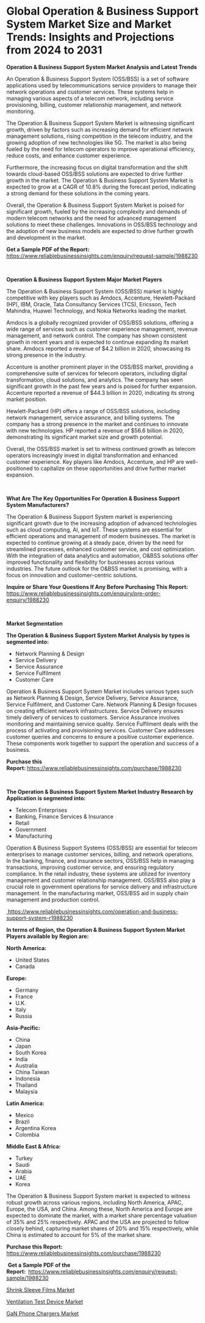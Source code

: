 <p><h1>Global Operation & Business Support System Market Size and Market Trends: Insights and Projections from 2024 to 2031</h1></p><p><strong>Operation & Business Support System Market Analysis and Latest Trends</strong></p>
<p><p>An Operation & Business Support System (OSS/BSS) is a set of software applications used by telecommunications service providers to manage their network operations and customer services. These systems help in managing various aspects of a telecom network, including service provisioning, billing, customer relationship management, and network monitoring.</p><p>The Operation & Business Support System Market is witnessing significant growth, driven by factors such as increasing demand for efficient network management solutions, rising competition in the telecom industry, and the growing adoption of new technologies like 5G. The market is also being fueled by the need for telecom operators to improve operational efficiency, reduce costs, and enhance customer experience.</p><p>Furthermore, the increasing focus on digital transformation and the shift towards cloud-based OSS/BSS solutions are expected to drive further growth in the market. The Operation & Business Support System Market is expected to grow at a CAGR of 10.8% during the forecast period, indicating a strong demand for these solutions in the coming years.</p><p>Overall, the Operation & Business Support System Market is poised for significant growth, fueled by the increasing complexity and demands of modern telecom networks and the need for advanced management solutions to meet these challenges. Innovations in OSS/BSS technology and the adoption of new business models are expected to drive further growth and development in the market.</p></p>
<p><strong>Get a Sample PDF of the Report:&nbsp;</strong> <a href="https://www.reliablebusinessinsights.com/enquiry/request-sample/1988230">https://www.reliablebusinessinsights.com/enquiry/request-sample/1988230</a></p>
<p>&nbsp;</p>
<p><strong>Operation & Business Support System Major Market Players</strong></p>
<p><p>The Operation & Business Support System (OSS/BSS) market is highly competitive with key players such as Amdocs, Accenture, Hewlett-Packard (HP), IBM, Oracle, Tata Consultancy Services (TCS), Ericsson, Tech Mahindra, Huawei Technology, and Nokia Networks leading the market.</p><p>Amdocs is a globally recognized provider of OSS/BSS solutions, offering a wide range of services such as customer experience management, revenue management, and network control. The company has shown consistent growth in recent years and is expected to continue expanding its market share. Amdocs reported a revenue of $4.2 billion in 2020, showcasing its strong presence in the industry.</p><p>Accenture is another prominent player in the OSS/BSS market, providing a comprehensive suite of services for telecom operators, including digital transformation, cloud solutions, and analytics. The company has seen significant growth in the past few years and is poised for further expansion. Accenture reported a revenue of $44.3 billion in 2020, indicating its strong market position.</p><p>Hewlett-Packard (HP) offers a range of OSS/BSS solutions, including network management, service assurance, and billing systems. The company has a strong presence in the market and continues to innovate with new technologies. HP reported a revenue of $56.6 billion in 2020, demonstrating its significant market size and growth potential.</p><p>Overall, the OSS/BSS market is set to witness continued growth as telecom operators increasingly invest in digital transformation and enhanced customer experience. Key players like Amdocs, Accenture, and HP are well-positioned to capitalize on these opportunities and drive further market expansion.</p></p>
<p>&nbsp;</p>
<p><strong>What Are The Key Opportunities For Operation & Business Support System Manufacturers?</strong></p>
<p><p>The Operation & Business Support System market is experiencing significant growth due to the increasing adoption of advanced technologies such as cloud computing, AI, and IoT. These systems are essential for efficient operations and management of modern businesses. The market is expected to continue growing at a steady pace, driven by the need for streamlined processes, enhanced customer service, and cost optimization. With the integration of data analytics and automation, O&BSS solutions offer improved functionality and flexibility for businesses across various industries. The future outlook for the O&BSS market is promising, with a focus on innovation and customer-centric solutions.</p></p>
<p><strong>Inquire or Share Your Questions If Any Before Purchasing This Report:</strong> <a href="https://www.reliablebusinessinsights.com/enquiry/pre-order-enquiry/1988230">https://www.reliablebusinessinsights.com/enquiry/pre-order-enquiry/1988230</a></p>
<p>&nbsp;</p>
<p><strong>Market Segmentation</strong></p>
<p><strong>The Operation & Business Support System Market Analysis by types is segmented into:</strong></p>
<p><ul><li>Network Planning & Design</li><li>Service Delivery</li><li>Service Assurance</li><li>Service Fulfilment</li><li>Customer Care</li></ul></p>
<p><p>Operation & Business Support System Market includes various types such as Network Planning & Design, Service Delivery, Service Assurance, Service Fulfilment, and Customer Care. Network Planning & Design focuses on creating efficient network infrastructures. Service Delivery ensures timely delivery of services to customers. Service Assurance involves monitoring and maintaining service quality. Service Fulfilment deals with the process of activating and provisioning services. Customer Care addresses customer queries and concerns to ensure a positive customer experience. These components work together to support the operation and success of a business.</p></p>
<p><strong>Purchase this Report:&nbsp;</strong><a href="https://www.reliablebusinessinsights.com/purchase/1988230">https://www.reliablebusinessinsights.com/purchase/1988230</a></p>
<p>&nbsp;</p>
<p><strong>The Operation & Business Support System Market Industry Research by Application is segmented into:</strong></p>
<p><ul><li>Telecom Enterprises</li><li>Banking, Finance Services & Insurance</li><li>Retail</li><li>Government</li><li>Manufacturing</li></ul></p>
<p><p>Operation & Business Support Systems (OSS/BSS) are essential for telecom enterprises to manage customer services, billing, and network operations. In the banking, finance, and insurance sectors, OSS/BSS help in managing transactions, improving customer service, and ensuring regulatory compliance. In the retail industry, these systems are utilized for inventory management and customer relationship management. OSS/BSS also play a crucial role in government operations for service delivery and infrastructure management. In the manufacturing market, OSS/BSS aid in supply chain management and production control.</p></p>
<p><a href="https://www.reliablebusinessinsights.com/operation-and-business-support-system-r1988230">&nbsp;https://www.reliablebusinessinsights.com/operation-and-business-support-system-r1988230</a></p>
<p><strong>In terms of Region, the Operation & Business Support System Market Players available by Region are:</strong></p>
<p>
    <p> <strong> North America: </strong>
        <ul>
            <li>United States</li>
            <li>Canada</li>
        </ul>
        </p> 
    <p> <strong> Europe: </strong>
        <ul>
            <li>Germany</li>
            <li>France</li>
            <li>U.K.</li>
            <li>Italy</li>
            <li>Russia</li>
        </ul>
        </p> 
    <p> <strong> Asia-Pacific: </strong>
        <ul>
            <li>China</li>
            <li>Japan</li>
            <li>South Korea</li>
            <li>India</li>
            <li>Australia</li>
            <li>China Taiwan</li>
            <li>Indonesia</li>
            <li>Thailand</li>
            <li>Malaysia</li>
        </ul>
        </p> 
    <p> <strong> Latin America: </strong>
        <ul>
            <li>Mexico</li>
            <li>Brazil</li>
            <li>Argentina Korea</li>
            <li>Colombia</li>
        </ul>
        </p> 
    <p> <strong> Middle East & Africa: </strong>
        <ul>
            <li>Turkey</li>
            <li>Saudi</li>
            <li>Arabia</li>
            <li>UAE</li>
            <li>Korea</li>
        </ul>
    </p>
    </p>
<p><p>The Operation & Business Support System market is expected to witness robust growth across various regions, including North America, APAC, Europe, the USA, and China. Among these, North America and Europe are expected to dominate the market, with a market share percentage valuation of 35% and 25% respectively. APAC and the USA are projected to follow closely behind, capturing market shares of 20% and 15% respectively, while China is estimated to account for 5% of the market share.</p></p>
<p><strong>Purchase this Report: </strong><a href="https://www.reliablebusinessinsights.com/purchase/1988230">https://www.reliablebusinessinsights.com/purchase/1988230</a></p>
<p>&nbsp;<strong>Get a Sample PDF of the Report:&nbsp;&nbsp;</strong><a href="https://www.reliablebusinessinsights.com/enquiry/request-sample/1988230">https://www.reliablebusinessinsights.com/enquiry/request-sample/1988230</a></p>
<p><strong></strong></p>
<p><p><a href="https://github.com/beauBlock13/Market-Research-Report-List-1/blob/main/shrink-sleeve-films-market.md">Shrink Sleeve Films Market</a></p><p><a href="https://github.com/Chiragrp22/Market-Research-Report-List-5/blob/main/ventilation-test-device-market.md">Ventilation Test Device Market</a></p><p><a href="https://github.com/BerryGuann/Market-Research-Report-List-1/blob/main/gan-phone-chargers-market.md">GaN Phone Chargers Market</a></p></p>